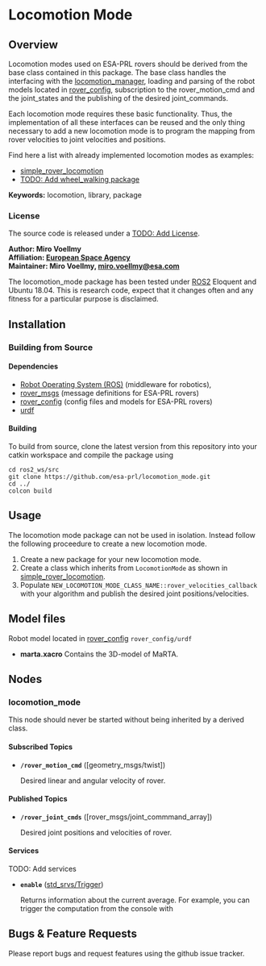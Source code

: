 # Locomotion Mode

## Overview

Locomotion modes used on ESA-PRL rovers should be derived from the base class contained in this package. The base class handles the interfacing with the [locomotion_manager](https://github.com/esa-prl/locomotion_manager), loading and parsing of the robot models located in [rover_config], subscription to the rover_motion_cmd and the joint_states and the publishing of the desired joint_commands.

Each locomotion mode requires these basic functionality. Thus, the implementation of all these interfaces can be reused and the only thing necessary to add a new locomotion mode is to program the mapping from rover velocities to joint velocities and positions.

Find here a list with already implemented locomotion modes as examples:
- [simple_rover_locomotion](https://github.com/esa-prl/simple_rover_locomotion)
- [TODO: Add wheel_walking package]()

**Keywords:** locomotion, library, package

### License

The source code is released under a [TODO: Add License]().

**Author: Miro Voellmy<br />
Affiliation: [European Space Agency](https://www.esa.int/)<br />
Maintainer: Miro Voellmy, miro.voellmy@esa.com**

The locomotion_mode package has been tested under [ROS2] Eloquent and Ubuntu 18.04. This is research code, expect that it changes often and any fitness for a particular purpose is disclaimed.

## Installation

### Building from Source

#### Dependencies

- [Robot Operating System (ROS)](http://wiki.ros.org) (middleware for robotics),
- [rover_msgs] (message definitions for ESA-PRL rovers)
- [rover_config] (config files and models for ESA-PRL rovers)
- [urdf](http://wiki.ros.org/urdf)

#### Building

To build from source, clone the latest version from this repository into your catkin workspace and compile the package using

	cd ros2_ws/src
	git clone https://github.com/esa-prl/locomotion_mode.git
	cd ../
	colcon build

## Usage

The locomotion mode package can not be used in isolation. Instead follow the following proceedure to create a new locomotion mode.

1. Create a new package for your new locomotion mode.
2. Create a class which inherits from `LocomotionMode` as shown in [simple_rover_locomotion](https://github.com/esa-prl/simple_rover_locomotion).
3. Populate `NEW_LOCOMOTION_MODE_CLASS_NAME::rover_velocities_callback` with your algorithm and publish the desired joint positions/velocities.

## Model files

Robot model located in [rover_config] `rover_config/urdf`

* **marta.xacro** Contains the 3D-model of MaRTA.

## Nodes

### locomotion_mode

This node should never be started without being inherited by a derived class.

#### Subscribed Topics

* **`/rover_motion_cmd`** ([geometry_msgs/twist])

	Desired linear and angular velocity of rover.

#### Published Topics
* **`/rover_joint_cmds`** ([rover_msgs/joint_commmand_array])

	Desired joint positions and velocities of rover.

#### Services

TODO: Add services

* **`enable`** ([std_srvs/Trigger])

	Returns information about the current average. For example, you can trigger the computation from the console with


## Bugs & Feature Requests

Please report bugs and request features using the github issue tracker.


[ROS2]: http://www.ros.org
[rover_msgs]: https://github.com/esa-prl/rover_msgs
[rover_config]: https://github.com/esa-prl/rover_config.git
[rviz]: http://wiki.ros.org/rviz
[std_srvs/Trigger]: http://docs.ros.org/api/std_srvs/html/srv/Trigger.html
[sensor_msgs/Temperature]: http://docs.ros.org/api/sensor_msgs/html/msg/Temperature.html

